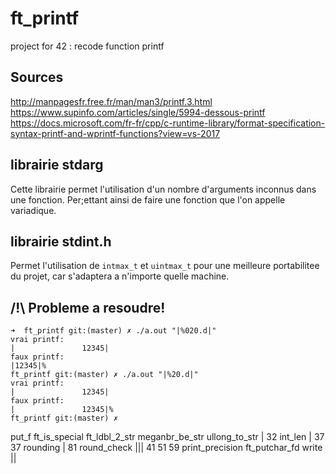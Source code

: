 # ft_printf
project for 42 : recode function printf


## Sources
http://manpagesfr.free.fr/man/man3/printf.3.html  
https://www.supinfo.com/articles/single/5994-dessous-printf  
https://docs.microsoft.com/fr-fr/cpp/c-runtime-library/format-specification-syntax-printf-and-wprintf-functions?view=vs-2017  

## librairie stdarg
Cette librairie permet l'utilisation d'un nombre d'arguments inconnus dans une fonction.
Per;ettant ainsi de faire une fonction que l'on appelle variadique.

## librairie stdint.h
Permet l'utilisation de `intmax_t` et `uintmax_t` pour une meilleure portabilitee du projet, car s'adaptera a n'importe quelle machine.


## /!\ Probleme a resoudre!
```
➜  ft_printf git:(master) ✗ ./a.out "|%020.d|"
vrai printf:
|               12345|
faux printf:
|12345|%
ft_printf git:(master) ✗ ./a.out "|%20.d|"
vrai printf:
|               12345|
faux printf:
|               12345|%
ft_printf git:(master) ✗
```


put_f
	ft_is_special
		ft_ldbl_2_str
			meganbr_be_str
				ullong_to_str	|	32
		int_len					|	37 37
		rounding				|	81
			round_check			|||	41 51 59
	print_precision
		ft_putchar_fd
			write				||	
		